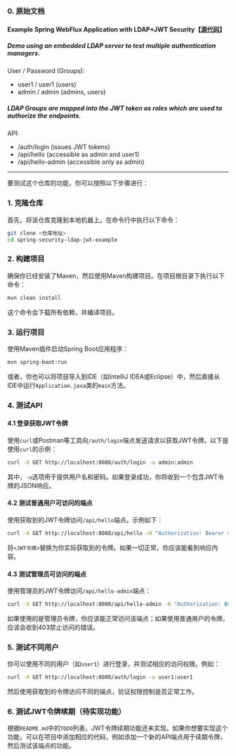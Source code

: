 ### 0. 原始文档

#### Example Spring WebFlux Application with LDAP+JWT Security【[源代码](https://github.com/thmshmm/spring-security-ldap-jwt-example)】

##### Demo using an embedded LDAP server to test multiple authentication managers.

User / Password (Groups):
* user1 / user1 (users)
* admin / admin (admins, users)

##### LDAP Groups are mapped into the JWT token as roles which are used to authorize the endpoints.

API:
* /auth/login (issues JWT tokens)
* /api/hello (accessible as admin and user1)
* /api/hello-admin (accessible only as admin)
----


要测试这个仓库的功能，你可以按照以下步骤进行：

### 1. 克隆仓库
首先，将该仓库克隆到本地机器上。在命令行中执行以下命令：
```bash
git clone <仓库地址>
cd spring-security-ldap-jwt-example
```

### 2. 构建项目
确保你已经安装了Maven，然后使用Maven构建项目。在项目根目录下执行以下命令：
```bash
mvn clean install
```
这个命令会下载所有依赖，并编译项目。

### 3. 运行项目
使用Maven插件启动Spring Boot应用程序：
```bash
mvn spring-boot:run
```
或者，你也可以将项目导入到IDE（如IntelliJ IDEA或Eclipse）中，然后直接从IDE中运行`Application.java`类的`main`方法。

### 4. 测试API

#### 4.1 登录获取JWT令牌
使用`curl`或Postman等工具向`/auth/login`端点发送请求以获取JWT令牌。以下是使用`curl`的示例：

```bash
curl -X GET http://localhost:8080/auth/login -u admin:admin
```
其中，`-u`选项用于提供用户名和密码。如果登录成功，你将收到一个包含JWT令牌的JSON响应。

#### 4.2 测试普通用户可访问的端点
使用获取到的JWT令牌访问`/api/hello`端点。示例如下：
```bash
curl -X GET http://localhost:8080/api/hello -H "Authorization: Bearer <JWT令牌>"
```
将`<JWT令牌>`替换为你实际获取到的令牌。如果一切正常，你应该能看到响应内容。

#### 4.3 测试管理员可访问的端点
使用管理员的JWT令牌访问`/api/hello-admin`端点：
```bash
curl -X GET http://localhost:8080/api/hello-admin -H "Authorization: Bearer <JWT令牌>"
```
如果使用的是管理员令牌，你应该能正常访问该端点；如果使用普通用户的令牌，应该会收到403禁止访问的错误。

### 5. 测试不同用户
你可以使用不同的用户（如`user1`）进行登录，并测试相应的访问权限。例如：
```bash
curl -X GET http://localhost:8080/auth/login -u user1:user1
```
然后使用获取到的令牌访问不同的端点，验证权限控制是否正常工作。

### 6. 测试JWT令牌续期（待实现功能）
根据`README.md`中的`TODO`列表，JWT令牌续期功能还未实现。如果你想要实现这个功能，可以在项目中添加相应的代码，例如添加一个新的API端点用于续期令牌，然后测试该端点的功能。
